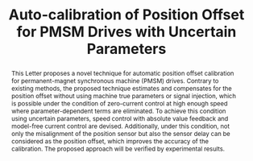 ---
type: "Journal Paper" # Conference Paper, Journal Paper, Ph.D. Thesis, Master's Thesis
layout: publication # Do not change this
group: publications # Do not change this
title: "Auto-calibration of Position Offset for PMSM Drives with Uncertain Parameters" # Title of the paper
krtitle: # only for domestic papers
authors: "<u>Kyunghwan Choi</u>, Yonghun Kim, Kyung-Soo Kim, Seok-Kyoon Kim&#42;"
domestic_or_international: "International" # "International" or "Domestic"
pub: # Publication information - REMOVE THIS FIELD IF NOT APPLICABLE!
  - name: "Electronics Letters"
    doi: "10.1049/el.2020.1669" # Leave it blank if not applicable
    vol: "56" # Leave it blank if not applicable
    no: "20" # Leave it blank if not applicable
    pp: "1048-1051"# Leave it blank if not applicable
    year: "2020"# Leave it blank if not applicable
    state: "published" # published, accepted, submitted
pub_date: "2020-08-10" # Date of publication. Change Techrxiv (or other preprint) date to Journal date once published.
image: "/static/pub/2020-auto-calibration.png" # Representative image of the paper
abstract: "
This Letter proposes a novel technique for automatic position offset calibration for permanent-magnet synchronous machine (PMSM) drives. Contrary to existing methods, the proposed technique estimates and compensates for the position offset without using machine true parameters or signal injection, which is possible under the condition of zero-current control at high enough speed where parameter-dependent terms are eliminated. To achieve this condition using uncertain parameters, speed control with absolute value feedback and model-free current control are devised. Additionally, under this condition, not only the misalignment of the position sensor but also the sensor delay can be considered as the position offset, which improves the accuracy of the calibration. The proposed approach will be verified by experimental results.
"
# links: # additional links;
#   - name: 
#     url: 
---